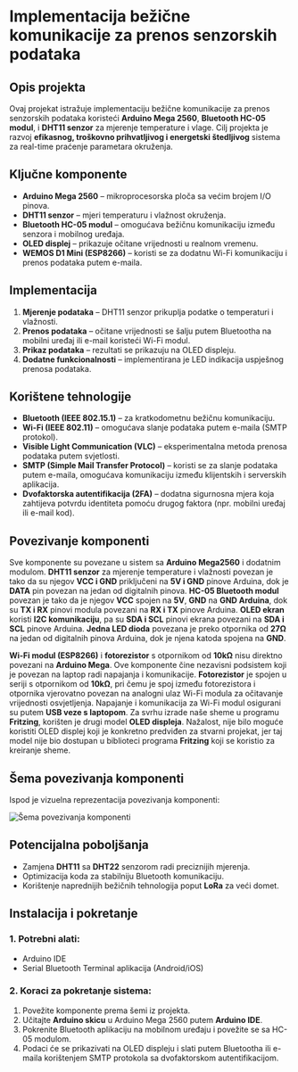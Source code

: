 # Implementacija bežične komunikacije za prenos senzorskih podataka

## Opis projekta
Ovaj projekat istražuje implementaciju bežične komunikacije za prenos senzorskih podataka koristeći **Arduino Mega 2560**, **Bluetooth HC-05 modul**, i **DHT11 senzor** za mjerenje temperature i vlage. Cilj projekta je razvoj **efikasnog, troškovno prihvatljivog i energetski štedljivog** sistema za real-time praćenje parametara okruženja.

## Ključne komponente
- **Arduino Mega 2560** – mikroprocesorska ploča sa većim brojem I/O pinova.
- **DHT11 senzor** – mjeri temperaturu i vlažnost okruženja.
- **Bluetooth HC-05 modul** – omogućava bežičnu komunikaciju između senzora i mobilnog uređaja.
- **OLED displej** – prikazuje očitane vrijednosti u realnom vremenu.
- **WEMOS D1 Mini (ESP8266)** – koristi se za dodatnu Wi-Fi komunikaciju i prenos podataka putem e-maila.

## Implementacija
1. **Mjerenje podataka** – DHT11 senzor prikuplja podatke o temperaturi i vlažnosti.
2. **Prenos podataka** – očitane vrijednosti se šalju putem Bluetootha na mobilni uređaj ili e-mail koristeći Wi-Fi modul.
3. **Prikaz podataka** – rezultati se prikazuju na OLED displeju.
4. **Dodatne funkcionalnosti** – implementirana je LED indikacija uspješnog prenosa podataka.

## Korištene tehnologije
- **Bluetooth (IEEE 802.15.1)** – za kratkodometnu bežičnu komunikaciju.
- **Wi-Fi (IEEE 802.11)** – omogućava slanje podataka putem e-maila (SMTP protokol).
- **Visible Light Communication (VLC)** – eksperimentalna metoda prenosa podataka putem svjetlosti.
- **SMTP (Simple Mail Transfer Protocol)** – koristi se za slanje podataka putem e-maila, omogućava komunikaciju između klijentskih i serverskih aplikacija.
- **Dvofaktorska autentifikacija (2FA)** – dodatna sigurnosna mjera koja zahtijeva potvrdu identiteta pomoću drugog faktora (npr. mobilni uređaj ili e-mail kod).

## Povezivanje komponenti
Sve komponente su povezane u sistem sa **Arduino Mega2560** i dodatnim modulom. **DHT11 senzor** za mjerenje temperature i vlažnosti povezan je tako da su njegov **VCC i GND** priključeni na **5V i GND** pinove Arduina, dok je **DATA** pin povezan na jedan od digitalnih pinova. **HC-05 Bluetooth modul** povezan je tako da je njegov **VCC** spojen na **5V**, **GND** na **GND Arduina**, dok su **TX i RX** pinovi modula povezani na **RX i TX** pinove Arduina. **OLED ekran** koristi **I2C komunikaciju**, pa su **SDA i SCL** pinovi ekrana povezani na **SDA i SCL** pinove Arduina. **Jedna LED dioda** povezana je preko otpornika od **27Ω** na jedan od digitalnih pinova Arduina, dok je njena katoda spojena na **GND**.

**Wi-Fi modul (ESP8266)** i **fotorezistor** s otpornikom od **10kΩ** nisu direktno povezani na **Arduino Mega**. Ove komponente čine nezavisni podsistem koji je povezan na laptop radi napajanja i komunikacije. **Fotorezistor** je spojen u seriji s otpornikom od **10kΩ**, pri čemu je spoj između fotorezistora i otpornika vjerovatno povezan na analogni ulaz Wi-Fi modula za očitavanje vrijednosti osvjetljenja. Napajanje i komunikacija za Wi-Fi modul osigurani su putem **USB veze s laptopom**. Za svrhu izrade naše sheme u programu **Fritzing**, korišten je drugi model **OLED displeja**. Nažalost, nije bilo moguće koristiti OLED displej koji je konkretno predviđen za stvarni projekat, jer taj model nije bio dostupan u biblioteci programa **Fritzing** koji se koristio za kreiranje sheme.

## Šema povezivanja komponenti

Ispod je vizuelna reprezentacija povezivanja komponenti:

<img src="Image_Shema)/BMT_projekat_bb.png" alt="Šema povezivanja komponenti">


## Potencijalna poboljšanja
- Zamjena **DHT11** sa **DHT22** senzorom radi preciznijih mjerenja.
- Optimizacija koda za stabilniju Bluetooth komunikaciju.
- Korištenje naprednijih bežičnih tehnologija poput **LoRa** za veći domet.

## Instalacija i pokretanje
### 1. Potrebni alati:
- Arduino IDE
- Serial Bluetooth Terminal aplikacija (Android/iOS)

### 2. Koraci za pokretanje sistema:
1. Povežite komponente prema šemi iz projekta.
2. Učitajte **Arduino skicu** u Arduino Mega 2560 putem **Arduino IDE**.
3. Pokrenite Bluetooth aplikaciju na mobilnom uređaju i povežite se sa HC-05 modulom.
4. Podaci će se prikazivati na OLED displeju i slati putem Bluetootha ili e-maila korištenjem SMTP protokola sa dvofaktorskom autentifikacijom.
